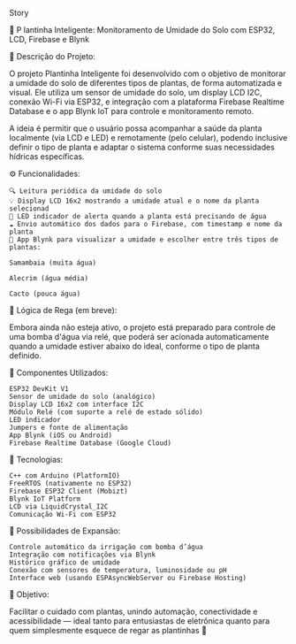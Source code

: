 Story

🌱 P lantinha Inteligente: Monitoramento de Umidade do Solo com ESP32, LCD, Firebase e Blynk

📌 Descrição do Projeto:

O projeto Plantinha Inteligente foi desenvolvido com o objetivo de monitorar a umidade do solo de diferentes tipos de plantas, de forma automatizada e visual. Ele utiliza um sensor de umidade do solo, um display LCD I2C, conexão Wi-Fi via ESP32, e integração com a plataforma Firebase Realtime Database e o app Blynk IoT para controle e monitoramento remoto.

A ideia é permitir que o usuário possa acompanhar a saúde da planta localmente (via LCD e LED) e remotamente (pelo celular), podendo inclusive definir o tipo de planta e adaptar o sistema conforme suas necessidades hídricas específicas.

⚙️ Funcionalidades:

    🔍 Leitura periódica da umidade do solo
    💡 Display LCD 16x2 mostrando a umidade atual e o nome da planta selecionad
    🔴 LED indicador de alerta quando a planta está precisando de água
    ☁️ Envio automático dos dados para o Firebase, com timestamp e nome da planta
    📱 App Blynk para visualizar a umidade e escolher entre três tipos de plantas:

    Samambaia (muita água)

    Alecrim (água média)

    Cacto (pouca água)

🧠 Lógica de Rega (em breve):

Embora ainda não esteja ativo, o projeto está preparado para controle de uma bomba d'água via relé, que poderá ser acionada automaticamente quando a umidade estiver abaixo do ideal, conforme o tipo de planta definido.

🔧 Componentes Utilizados:

    ESP32 DevKit V1
    Sensor de umidade do solo (analógico)
    Display LCD 16x2 com interface I2C
    Módulo Relé (com suporte a relé de estado sólido)
    LED indicador
    Jumpers e fonte de alimentação
    App Blynk (iOS ou Android)
    Firebase Realtime Database (Google Cloud)

🧱 Tecnologias:

    C++ com Arduino (PlatformIO)
    FreeRTOS (nativamente no ESP32)
    Firebase ESP32 Client (Mobizt)
    Blynk IoT Platform
    LCD via LiquidCrystal_I2C
    Comunicação Wi-Fi com ESP32

🚀 Possibilidades de Expansão:

    Controle automático da irrigação com bomba d’água
    Integração com notificações via Blynk
    Histórico gráfico de umidade
    Conexão com sensores de temperatura, luminosidade ou pH
    Interface web (usando ESPAsyncWebServer ou Firebase Hosting)

🎯 Objetivo:

Facilitar o cuidado com plantas, unindo automação, conectividade e acessibilidade — ideal tanto para entusiastas de eletrônica quanto para quem simplesmente esquece de regar as plantinhas 🌿
